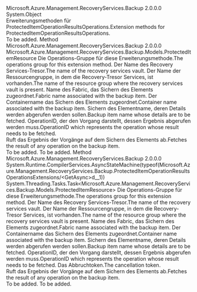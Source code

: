 <Type Name="ProtectedItemOperationResultsOperationsExtensions" FullName="Microsoft.Azure.Management.RecoveryServices.Backup.ProtectedItemOperationResultsOperationsExtensions">
  <TypeSignature Language="C#" Value="public static class ProtectedItemOperationResultsOperationsExtensions" />
  <TypeSignature Language="ILAsm" Value=".class public auto ansi abstract sealed beforefieldinit ProtectedItemOperationResultsOperationsExtensions extends System.Object" />
  <TypeSignature Language="DocId" Value="T:Microsoft.Azure.Management.RecoveryServices.Backup.ProtectedItemOperationResultsOperationsExtensions" />
  <TypeSignature Language="VB.NET" Value="Public Module ProtectedItemOperationResultsOperationsExtensions" />
  <TypeSignature Language="F#" Value="type ProtectedItemOperationResultsOperationsExtensions = class" />
  <AssemblyInfo>
    <AssemblyName>Microsoft.Azure.Management.RecoveryServices.Backup</AssemblyName>
    <AssemblyVersion>2.0.0.0</AssemblyVersion>
  </AssemblyInfo>
  <Base>
    <BaseTypeName>System.Object</BaseTypeName>
  </Base>
  <Interfaces />
  <Docs>
    <summary>
            <span data-ttu-id="ef74a-101">Erweiterungsmethoden für ProtectedItemOperationResultsOperations.</span><span class="sxs-lookup"><span data-stu-id="ef74a-101">Extension methods for ProtectedItemOperationResultsOperations.</span></span>
            </summary>
    <remarks>To be added.</remarks>
  </Docs>
  <Members>
    <Member MemberName="Get">
      <MemberSignature Language="C#" Value="public static Microsoft.Azure.Management.RecoveryServices.Backup.Models.ProtectedItemResource Get (this Microsoft.Azure.Management.RecoveryServices.Backup.IProtectedItemOperationResultsOperations operations, string vaultName, string resourceGroupName, string fabricName, string containerName, string protectedItemName, string operationId);" />
      <MemberSignature Language="ILAsm" Value=".method public static hidebysig class Microsoft.Azure.Management.RecoveryServices.Backup.Models.ProtectedItemResource Get(class Microsoft.Azure.Management.RecoveryServices.Backup.IProtectedItemOperationResultsOperations operations, string vaultName, string resourceGroupName, string fabricName, string containerName, string protectedItemName, string operationId) cil managed" />
      <MemberSignature Language="DocId" Value="M:Microsoft.Azure.Management.RecoveryServices.Backup.ProtectedItemOperationResultsOperationsExtensions.Get(Microsoft.Azure.Management.RecoveryServices.Backup.IProtectedItemOperationResultsOperations,System.String,System.String,System.String,System.String,System.String,System.String)" />
      <MemberSignature Language="VB.NET" Value="&lt;Extension()&gt;&#xA;Public Function Get (operations As IProtectedItemOperationResultsOperations, vaultName As String, resourceGroupName As String, fabricName As String, containerName As String, protectedItemName As String, operationId As String) As ProtectedItemResource" />
      <MemberSignature Language="F#" Value="static member Get : Microsoft.Azure.Management.RecoveryServices.Backup.IProtectedItemOperationResultsOperations * string * string * string * string * string * string -&gt; Microsoft.Azure.Management.RecoveryServices.Backup.Models.ProtectedItemResource" Usage="Microsoft.Azure.Management.RecoveryServices.Backup.ProtectedItemOperationResultsOperationsExtensions.Get (operations, vaultName, resourceGroupName, fabricName, containerName, protectedItemName, operationId)" />
      <MemberType>Method</MemberType>
      <AssemblyInfo>
        <AssemblyName>Microsoft.Azure.Management.RecoveryServices.Backup</AssemblyName>
        <AssemblyVersion>2.0.0.0</AssemblyVersion>
      </AssemblyInfo>
      <ReturnValue>
        <ReturnType>Microsoft.Azure.Management.RecoveryServices.Backup.Models.ProtectedItemResource</ReturnType>
      </ReturnValue>
      <Parameters>
        <Parameter Name="operations" Type="Microsoft.Azure.Management.RecoveryServices.Backup.IProtectedItemOperationResultsOperations" RefType="this" />
        <Parameter Name="vaultName" Type="System.String" />
        <Parameter Name="resourceGroupName" Type="System.String" />
        <Parameter Name="fabricName" Type="System.String" />
        <Parameter Name="containerName" Type="System.String" />
        <Parameter Name="protectedItemName" Type="System.String" />
        <Parameter Name="operationId" Type="System.String" />
      </Parameters>
      <Docs>
        <param name="operations">
            <span data-ttu-id="ef74a-102">Die Operations-Gruppe für diese Erweiterungsmethode.</span><span class="sxs-lookup"><span data-stu-id="ef74a-102">The operations group for this extension method.</span></span>
            </param>
        <param name="vaultName">
            <span data-ttu-id="ef74a-103">Der Name des Recovery Services-Tresor.</span><span class="sxs-lookup"><span data-stu-id="ef74a-103">The name of the recovery services vault.</span></span>
            </param>
        <param name="resourceGroupName">
            <span data-ttu-id="ef74a-104">Der Name der Ressourcengruppe, in dem die Recovery-Tresor Services, ist vorhanden.</span><span class="sxs-lookup"><span data-stu-id="ef74a-104">The name of the resource group where the recovery services vault is present.</span></span>
            </param>
        <param name="fabricName">
            <span data-ttu-id="ef74a-105">Name des Fabric, das Sichern des Elements zugeordnet.</span><span class="sxs-lookup"><span data-stu-id="ef74a-105">Fabric name associated with the backup item.</span></span>
            </param>
        <param name="containerName">
            <span data-ttu-id="ef74a-106">Der Containername das Sichern des Elements zugeordnet.</span><span class="sxs-lookup"><span data-stu-id="ef74a-106">Container name associated with the backup item.</span></span>
            </param>
        <param name="protectedItemName">
            <span data-ttu-id="ef74a-107">Sichern des Elementname, deren Details werden abgerufen werden sollen.</span><span class="sxs-lookup"><span data-stu-id="ef74a-107">Backup item name whose details are to be fetched.</span></span>
            </param>
        <param name="operationId">
            <span data-ttu-id="ef74a-108">OperationID, der den Vorgang darstellt, dessen Ergebnis abgerufen werden muss.</span><span class="sxs-lookup"><span data-stu-id="ef74a-108">OperationID which represents the operation whose result needs to be fetched.</span></span>
            </param>
        <summary>
            <span data-ttu-id="ef74a-109">Ruft das Ergebnis der Vorgänge auf dem Sichern des Elements ab.</span><span class="sxs-lookup"><span data-stu-id="ef74a-109">Fetches the result of any operation on the backup item.</span></span>
            </summary>
        <returns>To be added.</returns>
        <remarks>To be added.</remarks>
      </Docs>
    </Member>
    <Member MemberName="GetAsync">
      <MemberSignature Language="C#" Value="public static System.Threading.Tasks.Task&lt;Microsoft.Azure.Management.RecoveryServices.Backup.Models.ProtectedItemResource&gt; GetAsync (this Microsoft.Azure.Management.RecoveryServices.Backup.IProtectedItemOperationResultsOperations operations, string vaultName, string resourceGroupName, string fabricName, string containerName, string protectedItemName, string operationId, System.Threading.CancellationToken cancellationToken = null);" />
      <MemberSignature Language="ILAsm" Value=".method public static hidebysig class System.Threading.Tasks.Task`1&lt;class Microsoft.Azure.Management.RecoveryServices.Backup.Models.ProtectedItemResource&gt; GetAsync(class Microsoft.Azure.Management.RecoveryServices.Backup.IProtectedItemOperationResultsOperations operations, string vaultName, string resourceGroupName, string fabricName, string containerName, string protectedItemName, string operationId, valuetype System.Threading.CancellationToken cancellationToken) cil managed" />
      <MemberSignature Language="DocId" Value="M:Microsoft.Azure.Management.RecoveryServices.Backup.ProtectedItemOperationResultsOperationsExtensions.GetAsync(Microsoft.Azure.Management.RecoveryServices.Backup.IProtectedItemOperationResultsOperations,System.String,System.String,System.String,System.String,System.String,System.String,System.Threading.CancellationToken)" />
      <MemberSignature Language="F#" Value="static member GetAsync : Microsoft.Azure.Management.RecoveryServices.Backup.IProtectedItemOperationResultsOperations * string * string * string * string * string * string * System.Threading.CancellationToken -&gt; System.Threading.Tasks.Task&lt;Microsoft.Azure.Management.RecoveryServices.Backup.Models.ProtectedItemResource&gt;" Usage="Microsoft.Azure.Management.RecoveryServices.Backup.ProtectedItemOperationResultsOperationsExtensions.GetAsync (operations, vaultName, resourceGroupName, fabricName, containerName, protectedItemName, operationId, cancellationToken)" />
      <MemberType>Method</MemberType>
      <AssemblyInfo>
        <AssemblyName>Microsoft.Azure.Management.RecoveryServices.Backup</AssemblyName>
        <AssemblyVersion>2.0.0.0</AssemblyVersion>
      </AssemblyInfo>
      <Attributes>
        <Attribute>
          <AttributeName>System.Runtime.CompilerServices.AsyncStateMachine(typeof(Microsoft.Azure.Management.RecoveryServices.Backup.ProtectedItemOperationResultsOperationsExtensions/&lt;GetAsync&gt;d__1))</AttributeName>
        </Attribute>
      </Attributes>
      <ReturnValue>
        <ReturnType>System.Threading.Tasks.Task&lt;Microsoft.Azure.Management.RecoveryServices.Backup.Models.ProtectedItemResource&gt;</ReturnType>
      </ReturnValue>
      <Parameters>
        <Parameter Name="operations" Type="Microsoft.Azure.Management.RecoveryServices.Backup.IProtectedItemOperationResultsOperations" RefType="this" />
        <Parameter Name="vaultName" Type="System.String" />
        <Parameter Name="resourceGroupName" Type="System.String" />
        <Parameter Name="fabricName" Type="System.String" />
        <Parameter Name="containerName" Type="System.String" />
        <Parameter Name="protectedItemName" Type="System.String" />
        <Parameter Name="operationId" Type="System.String" />
        <Parameter Name="cancellationToken" Type="System.Threading.CancellationToken" />
      </Parameters>
      <Docs>
        <param name="operations">
            <span data-ttu-id="ef74a-110">Die Operations-Gruppe für diese Erweiterungsmethode.</span><span class="sxs-lookup"><span data-stu-id="ef74a-110">The operations group for this extension method.</span></span>
            </param>
        <param name="vaultName">
            <span data-ttu-id="ef74a-111">Der Name des Recovery Services-Tresor.</span><span class="sxs-lookup"><span data-stu-id="ef74a-111">The name of the recovery services vault.</span></span>
            </param>
        <param name="resourceGroupName">
            <span data-ttu-id="ef74a-112">Der Name der Ressourcengruppe, in dem die Recovery-Tresor Services, ist vorhanden.</span><span class="sxs-lookup"><span data-stu-id="ef74a-112">The name of the resource group where the recovery services vault is present.</span></span>
            </param>
        <param name="fabricName">
            <span data-ttu-id="ef74a-113">Name des Fabric, das Sichern des Elements zugeordnet.</span><span class="sxs-lookup"><span data-stu-id="ef74a-113">Fabric name associated with the backup item.</span></span>
            </param>
        <param name="containerName">
            <span data-ttu-id="ef74a-114">Der Containername das Sichern des Elements zugeordnet.</span><span class="sxs-lookup"><span data-stu-id="ef74a-114">Container name associated with the backup item.</span></span>
            </param>
        <param name="protectedItemName">
            <span data-ttu-id="ef74a-115">Sichern des Elementname, deren Details werden abgerufen werden sollen.</span><span class="sxs-lookup"><span data-stu-id="ef74a-115">Backup item name whose details are to be fetched.</span></span>
            </param>
        <param name="operationId">
            <span data-ttu-id="ef74a-116">OperationID, der den Vorgang darstellt, dessen Ergebnis abgerufen werden muss.</span><span class="sxs-lookup"><span data-stu-id="ef74a-116">OperationID which represents the operation whose result needs to be fetched.</span></span>
            </param>
        <param name="cancellationToken">
            <span data-ttu-id="ef74a-117">Das Abbruchtoken.</span><span class="sxs-lookup"><span data-stu-id="ef74a-117">The cancellation token.</span></span>
            </param>
        <summary>
            <span data-ttu-id="ef74a-118">Ruft das Ergebnis der Vorgänge auf dem Sichern des Elements ab.</span><span class="sxs-lookup"><span data-stu-id="ef74a-118">Fetches the result of any operation on the backup item.</span></span>
            </summary>
        <returns>To be added.</returns>
        <remarks>To be added.</remarks>
      </Docs>
    </Member>
  </Members>
</Type>